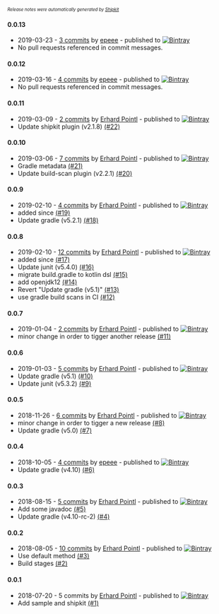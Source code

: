 <sup><sup>*Release notes were automatically generated by [Shipkit](http://shipkit.org/)*</sup></sup>

#### 0.0.13
 - 2019-03-23 - [3 commits](https://github.com/epeee/shipkit-demo/compare/v0.0.12...v0.0.13) by [epeee](https://github.com/epeee) - published to [![Bintray](https://img.shields.io/badge/Bintray-0.0.13-green.svg)](https://bintray.com/epeee/test/shipkit-demo/0.0.13)
 - No pull requests referenced in commit messages.

#### 0.0.12
 - 2019-03-16 - [4 commits](https://github.com/epeee/shipkit-demo/compare/v0.0.11...v0.0.12) by [epeee](https://github.com/epeee) - published to [![Bintray](https://img.shields.io/badge/Bintray-0.0.12-green.svg)](https://bintray.com/epeee/test/shipkit-demo/0.0.12)
 - No pull requests referenced in commit messages.

#### 0.0.11
 - 2019-03-09 - [2 commits](https://github.com/epeee/shipkit-demo/compare/v0.0.10...v0.0.11) by [Erhard Pointl](https://github.com/epeee) - published to [![Bintray](https://img.shields.io/badge/Bintray-0.0.11-green.svg)](https://bintray.com/epeee/test/shipkit-demo/0.0.11)
 - Update shipkit plugin (v2.1.8) [(#22)](https://github.com/epeee/shipkit-demo/pull/22)

#### 0.0.10
 - 2019-03-06 - [7 commits](https://github.com/epeee/shipkit-demo/compare/v0.0.9...v0.0.10) by [Erhard Pointl](https://github.com/epeee) - published to [![Bintray](https://img.shields.io/badge/Bintray-0.0.10-green.svg)](https://bintray.com/epeee/test/shipkit-demo/0.0.10)
 - Gradle metadata [(#21)](https://github.com/epeee/shipkit-demo/pull/21)
 - Update build-scan plugin (v2.2.1) [(#20)](https://github.com/epeee/shipkit-demo/pull/20)

#### 0.0.9
 - 2019-02-10 - [4 commits](https://github.com/epeee/shipkit-demo/compare/v0.0.8...v0.0.9) by [Erhard Pointl](https://github.com/epeee) - published to [![Bintray](https://img.shields.io/badge/Bintray-0.0.9-green.svg)](https://bintray.com/epeee/test/shipkit-demo/0.0.9)
 - added since [(#19)](https://github.com/epeee/shipkit-demo/pull/19)
 - Update gradle (v5.2.1) [(#18)](https://github.com/epeee/shipkit-demo/pull/18)

#### 0.0.8
 - 2019-02-10 - [12 commits](https://github.com/epeee/shipkit-demo/compare/v0.0.7...v0.0.8) by [Erhard Pointl](https://github.com/epeee) - published to [![Bintray](https://img.shields.io/badge/Bintray-0.0.8-green.svg)](https://bintray.com/epeee/test/shipkit-demo/0.0.8)
 - added since [(#17)](https://github.com/epeee/shipkit-demo/pull/17)
 - Update junit (v5.4.0) [(#16)](https://github.com/epeee/shipkit-demo/pull/16)
 - migrate build.gradle to kotlin dsl [(#15)](https://github.com/epeee/shipkit-demo/pull/15)
 - add openjdk12 [(#14)](https://github.com/epeee/shipkit-demo/pull/14)
 - Revert "Update gradle (v5.1)" [(#13)](https://github.com/epeee/shipkit-demo/pull/13)
 - use gradle build scans in CI [(#12)](https://github.com/epeee/shipkit-demo/pull/12)

#### 0.0.7
 - 2019-01-04 - [2 commits](https://github.com/epeee/shipkit-demo/compare/v0.0.6...v0.0.7) by [Erhard Pointl](https://github.com/epeee) - published to [![Bintray](https://img.shields.io/badge/Bintray-0.0.7-green.svg)](https://bintray.com/epeee/test/shipkit-demo/0.0.7)
 - minor change in order to tigger another release [(#11)](https://github.com/epeee/shipkit-demo/pull/11)

#### 0.0.6
 - 2019-01-03 - [5 commits](https://github.com/epeee/shipkit-demo/compare/v0.0.5...v0.0.6) by [Erhard Pointl](https://github.com/epeee) - published to [![Bintray](https://img.shields.io/badge/Bintray-0.0.6-green.svg)](https://bintray.com/epeee/test/shipkit-demo/0.0.6)
 - Update gradle (v5.1) [(#10)](https://github.com/epeee/shipkit-demo/pull/10)
 - Update junit (v5.3.2) [(#9)](https://github.com/epeee/shipkit-demo/pull/9)

#### 0.0.5
 - 2018-11-26 - [6 commits](https://github.com/epeee/shipkit-demo/compare/v0.0.4...v0.0.5) by [Erhard Pointl](https://github.com/epeee) - published to [![Bintray](https://img.shields.io/badge/Bintray-0.0.5-green.svg)](https://bintray.com/epeee/test/shipkit-demo/0.0.5)
 - minor change in order to tigger a new release [(#8)](https://github.com/epeee/shipkit-demo/pull/8)
 - Update gradle (v5.0) [(#7)](https://github.com/epeee/shipkit-demo/pull/7)

#### 0.0.4
 - 2018-10-05 - [4 commits](https://github.com/epeee/shipkit-demo/compare/v0.0.3...v0.0.4) by [epeee](https://github.com/epeee) - published to [![Bintray](https://img.shields.io/badge/Bintray-0.0.4-green.svg)](https://bintray.com/epeee/test/shipkit-demo/0.0.4)
 - Update gradle (v4.10) [(#6)](https://github.com/epeee/shipkit-demo/pull/6)

#### 0.0.3
 - 2018-08-15 - [5 commits](https://github.com/epeee/shipkit-demo/compare/v0.0.2...v0.0.3) by [Erhard Pointl](https://github.com/epeee) - published to [![Bintray](https://img.shields.io/badge/Bintray-0.0.3-green.svg)](https://bintray.com/epeee/test/shipkit-demo/0.0.3)
 - Add some javadoc [(#5)](https://github.com/epeee/shipkit-demo/pull/5)
 - Update gradle (v4.10-rc-2) [(#4)](https://github.com/epeee/shipkit-demo/pull/4)

#### 0.0.2
 - 2018-08-05 - [10 commits](https://github.com/epeee/shipkit-demo/compare/v0.0.1...v0.0.2) by [Erhard Pointl](https://github.com/epeee) - published to [![Bintray](https://img.shields.io/badge/Bintray-0.0.2-green.svg)](https://bintray.com/epeee/test/shipkit-demo/0.0.2)
 - Use default method [(#3)](https://github.com/epeee/shipkit-demo/pull/3)
 - Build stages [(#2)](https://github.com/epeee/shipkit-demo/pull/2)

#### 0.0.1
 - 2018-07-20 - 5 commits by [Erhard Pointl](https://github.com/epeee) - published to [![Bintray](https://img.shields.io/badge/Bintray-0.0.1-green.svg)](https://bintray.com/epeee/test/shipkit-demo/0.0.1)
 - Add sample and shipkit [(#1)](https://github.com/epeee/shipkit-demo/pull/1)

